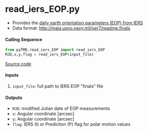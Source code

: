 read_iers_EOP.py
================

 - Provides the [daily earth orientation parameters (EOP) from IERS](http://www.usno.navy.mil/USNO/earth-orientation/eo-products/weekly)  
 - Data format: http://maia.usno.navy.mil/ser7/readme.finals  

#### Calling Sequence
```python
from pyTMD.read_iers_EOP import read_iers_EOP
MJD,x,y,flag = read_iers_EOP(input_file)
```
[Source code](https://github.com/tsutterley/pyTMD/blob/main/pyTMD/read_iers_EOP.py)

#### Inputs
 1. `input_file`:  full path to IERS EOP "finals" file

#### Outputs
 - `MJD`: modified Julian date of EOP measurements
 - `x`: Angular coordinate [arcsec]
 - `y`: Angular coordinate [arcsec]
 - `flag`: IERS (I) or Prediction (P) flag for polar motion values
